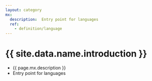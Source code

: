 ```yaml
---
layout: category
mx:
  description:  Entry point for languages
  ref: 
    - definition/language
---
```




# {{ site.data.name.introduction }}
- {{ page.mx.description }}
- Entry point for languages

